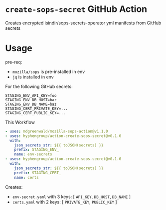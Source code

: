 # `create-sops-secret` GitHub Action

Creates encrypted isindir/sops-secrets-operator yml manifests from GitHub secrets

# Usage

pre-req:
- `mozilla/sops` is pre-installed in env
- `jq` is installed in env

For the following GitHub secrets:

```
STAGING_ENV_API_KEY=foo
STAGING_ENV_DB_HOST=bar
STAGING_ENV_DB_NAME=baz
STAGING_CERT_PRIVATE_KEY=...
STAGING_CERT_PUBLIC_KEY=...
```

This Workflow

```yaml
- uses: mdgreenwald/mozilla-sops-action@v1.1.0
- uses: hyphengroup/action-create-sops-secret@v0.1.0
  with:
    json_secrets_str: ${{ toJSON(secrets) }}
    prefix: STAGING_ENV_
    name: env-secrets
- uses: hyphengroup/action-create-sops-secret@v0.1.0
  with:
    json_secrets_str: ${{ toJSON(secrets) }}
    prefix: STAGING_CERT_
    name: certs
```

Creates:
- `env-secret.yaml` with 3 keys: [ `API_KEY`, `DB_HOST`, `DB_NAME` ]
- `certs.yaml` with 2 keys: [ `PRIVATE_KEY`, `PUBLIC_KEY` ]

